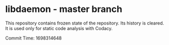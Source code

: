 # libdaemon - master branch

This repository contains frozen state of the repository.
Its history is cleared. It is used only for static code
analysis with Codacy.

Commit Time: 1698314648